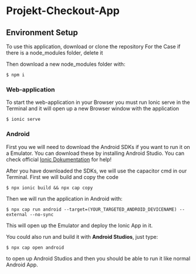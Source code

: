 # Projekt-Checkout-App



## Environment Setup
To use this application, download or clone the repository
For the Case if there is a node_modules folder, delete it

Then download a new node_modules folder with:
```
$ npm i
```

### Web-application
To start the web-application in your Browser you must run Ionic serve in the Terminal and it will open up a new Browser window with the application
```
$ ionic serve
```

### Android 
First you we will need to download the Android SDKs if you want to run it on a Emulator.
You can download these by installing Android Studio. You can check official [Ionic Dokumentation](https://ionicframework.com/docs/developing/android) for help!

After you have downloaded the SDKs, we will use the capacitor cmd in our Terminal. First we will build and copy the code
```
$ npx ionic build && npx cap copy
```

Then we will run the application in Android with: 
```
$ npx cap run android --target=(YOUR_TARGETED_ANDROID_DEVICENAME) --external --no-sync
```
This will open up the Emulator and deploy the Ionic App in it.


You could also run and build it with **Android Studios**, just type: 
```
$ npx cap open android
```
to open up Android Studios and then you should be able to run it like normal Android App.
